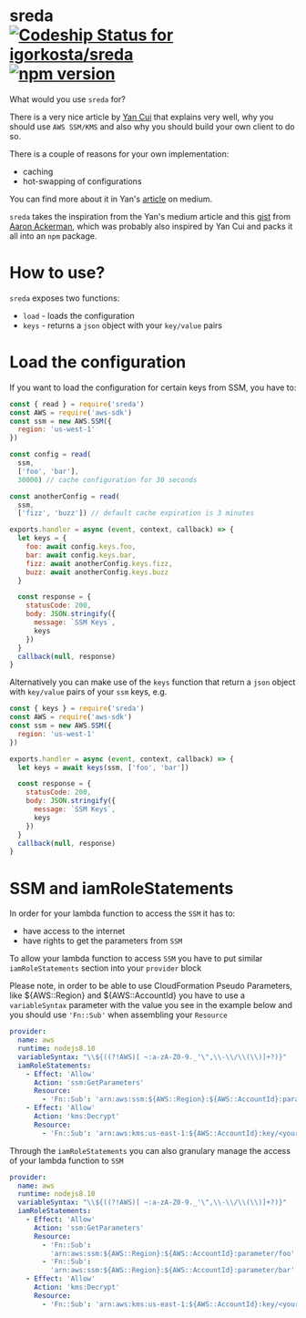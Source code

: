 # sreda [ ![Codeship Status for igorkosta/sreda](https://app.codeship.com/projects/1be41bd0-8dc9-0136-e9f8-06d455009a92/status?branch=master)](https://app.codeship.com/projects/303735) [![npm version](https://badge.fury.io/js/sreda.svg)](https://badge.fury.io/js/sreda)
What would you use `sreda` for?

There is a very nice article by [Yan Cui](https://theburningmonk.com/) that
explains very well, why you should use `AWS SSM/KMS` and also why you should
build your own client to do so.

There is a couple of reasons for your own implementation:
* caching
* hot-swapping of configurations

You can find more about it in Yan's [article](https://hackernoon.com/you-should-use-ssm-parameter-store-over-lambda-env-variables-5197fc6ea45b) on medium.

`sreda` takes the inspiration from the Yan's medium article and this [gist](https://gist.github.com/aackerman/93d86b780ef7e951b59351dcc99af1b1) from [Aaron Ackerman](https://github.com/aackerman), which was probably also inspired by Yan Cui and packs it all into an `npm` package.

# How to use?
`sreda` exposes two functions:
* `load` - loads the configuration
* `keys` - returns a `json` object with your `key/value` pairs

# Load the configuration
If you want to load the configuration for certain keys from SSM, you have to:

```js
const { read } = require('sreda')
const AWS = require('aws-sdk')
const ssm = new AWS.SSM({
  region: 'us-west-1'
})

const config = read(
  ssm,
  ['foo', 'bar'],
  30000) // cache configuration for 30 seconds

const anotherConfig = read(
  ssm,
  ['fizz', 'buzz']) // default cache expiration is 3 minutes

exports.handler = async (event, context, callback) => {
  let keys = {
    foo: await config.keys.foo,
    bar: await config.keys.bar,
    fizz: await anotherConfig.keys.fizz,
    buzz: await anotherConfig.keys.buzz
  }

  const response = {
    statusCode: 200,
    body: JSON.stringify({
      message: `SSM Keys`,
      keys
    })
  }
  callback(null, response)
}
```

Alternatively you can make use of the `keys` function that return a `json`
object with `key/value` pairs of your `ssm` keys, e.g.

```js
const { keys } = require('sreda')
const AWS = require('aws-sdk')
const ssm = new AWS.SSM({
  region: 'us-west-1'
})

exports.handler = async (event, context, callback) => {
  let keys = await keys(ssm, ['foo', 'bar'])

  const response = {
    statusCode: 200,
    body: JSON.stringify({
      message: `SSM Keys`,
      keys
    })
  }
  callback(null, response)
}
```

# SSM and iamRoleStatements
In order for your lambda function to access the `SSM` it has to:
* have access to the internet
* have rights to get the parameters from `SSM`

To allow your lambda function to access `SSM` you have to put similar
`iamRoleStatements` section into your `provider` block

Please note, in order to be able to use CloudFormation Pseudo Parameters, like
${AWS::Region} and ${AWS::AccountId} you have to use a `variableSyntax`
parameter with the value you see in the example below and you should use
`'Fn::Sub'` when assembling your `Resource`

```yaml
provider:
  name: aws
  runtime: nodejs8.10
  variableSyntax: "\\${((?!AWS)[ ~:a-zA-Z0-9._'\",\\-\\/\\(\\)]+?)}"
  iamRoleStatements:
    - Effect: 'Allow'
      Action: 'ssm:GetParameters'
      Resource:
        - 'Fn::Sub': 'arn:aws:ssm:${AWS::Region}:${AWS::AccountId}:parameter/*'
    - Effect: 'Allow'
      Action: 'kms:Decrypt'
      Resource:
        - 'Fn::Sub': 'arn:aws:kms:us-east-1:${AWS::AccountId}:key/<your-kms-key>'
```

Through the `iamRoleStatements` you can also granulary manage the access of
your lambda function to `SSM`

```yaml
provider:
  name: aws
  runtime: nodejs8.10
  variableSyntax: "\\${((?!AWS)[ ~:a-zA-Z0-9._'\",\\-\\/\\(\\)]+?)}"
  iamRoleStatements:
    - Effect: 'Allow'
      Action: 'ssm:GetParameters'
      Resource:
        - 'Fn::Sub':
          'arn:aws:ssm:${AWS::Region}:${AWS::AccountId}:parameter/foo'
        - 'Fn::Sub':
          'arn:aws:ssm:${AWS::Region}:${AWS::AccountId}:parameter/bar'
    - Effect: 'Allow'
      Action: 'kms:Decrypt'
      Resource:
        - 'Fn::Sub': 'arn:aws:kms:us-east-1:${AWS::AccountId}:key/<your-kms-key>'
```
